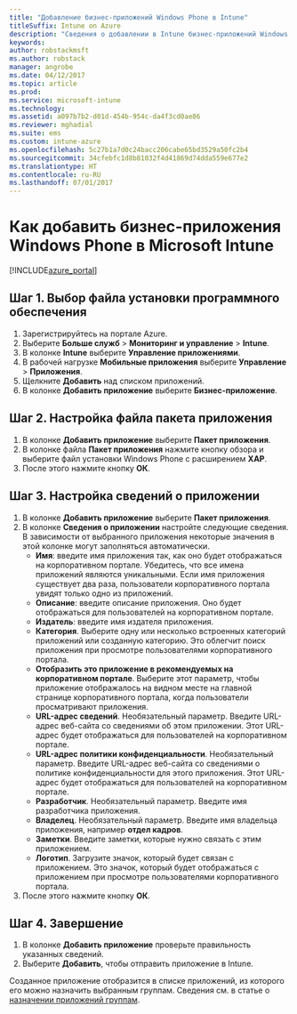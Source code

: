 ```yaml
---
title: "Добавление бизнес-приложений Windows Phone в Intune"
titleSuffix: Intune on Azure
description: "Сведения о добавлении в Intune бизнес-приложений Windows Phone.\""
keywords: 
author: robstackmsft
ms.author: robstack
manager: angrobe
ms.date: 04/12/2017
ms.topic: article
ms.prod: 
ms.service: microsoft-intune
ms.technology: 
ms.assetid: a097b7b2-d01d-454b-954c-da4f3cd0ae86
ms.reviewer: mghadial
ms.suite: ems
ms.custom: intune-azure
ms.openlocfilehash: 5c27b1a7d0c24bacc206cabe65bd3529a50fc2b4
ms.sourcegitcommit: 34cfebfc1d8b81032f4d41869d74dda559e677e2
ms.translationtype: HT
ms.contentlocale: ru-RU
ms.lasthandoff: 07/01/2017
---
```

# <a name="how-to-add-windows-phone-line-of-business-lob-apps-to-microsoft-intune"></a>Как добавить бизнес-приложения Windows Phone в Microsoft Intune

[!INCLUDE[azure_portal](./includes/azure_portal.md)]


## <a name="step-1---specify-the-software-setup-file"></a>Шаг 1. Выбор файла установки программного обеспечения

1. Зарегистрируйтесь на портале Azure.
2. Выберите **Больше служб** > **Мониторинг и управление** > **Intune**.
3. В колонке **Intune** выберите **Управление приложениями**.
4. В рабочей нагрузке **Мобильные приложения** выберите **Управление** > **Приложения**.
5. Щелкните **Добавить** над списком приложений.
6. В колонке **Добавить приложение** выберите **Бизнес-приложение**.

## <a name="step-2---configure-the-app-package-file"></a>Шаг 2. Настройка файла пакета приложения

1. В колонке **Добавить приложение** выберите **Пакет приложения**.
2. В колонке файла **Пакет приложения** нажмите кнопку обзора и выберите файл установки Windows Phone с расширением **XAP**.
3. После этого нажмите кнопку **ОК**.


## <a name="step-3---configure-app-information"></a>Шаг 3. Настройка сведений о приложении

1. В колонке **Добавить приложение** выберите **Пакет приложения**.
2. В колонке **Сведения о приложении** настройте следующие сведения. В зависимости от выбранного приложения некоторые значения в этой колонке могут заполняться автоматически.
    - **Имя**: введите имя приложения так, как оно будет отображаться на корпоративном портале. Убедитесь, что все имена приложений являются уникальными. Если имя приложения существует два раза, пользователи корпоративного портала увидят только одно из приложений.
    - **Описание**: введите описание приложения. Оно будет отображаться для пользователей на корпоративном портале.
    - **Издатель**: введите имя издателя приложения.
    - **Категория**. Выберите одну или несколько встроенных категорий приложений или созданную категорию. Это облегчит поиск приложения при просмотре пользователями корпоративного портала.
    - **Отобразить это приложение в рекомендуемых на корпоративном портале**. Выберите этот параметр, чтобы приложение отображалось на видном месте на главной странице корпоративного портала, когда пользователи просматривают приложения.
    - **URL-адрес сведений**. Необязательный параметр. Введите URL-адрес веб-сайта со сведениями об этом приложении. Этот URL-адрес будет отображаться для пользователей на корпоративном портале.
    - **URL-адрес политики конфиденциальности**. Необязательный параметр. Введите URL-адрес веб-сайта со сведениями о политике конфиденциальности для этого приложения. Этот URL-адрес будет отображаться для пользователей на корпоративном портале.
    - **Разработчик**. Необязательный параметр. Введите имя разработчика приложения.
    - **Владелец**. Необязательный параметр. Введите имя владельца приложения, например **отдел кадров**.
    - **Заметки**. Введите заметки, которые нужно связать с этим приложением.
    - **Логотип**. Загрузите значок, который будет связан с приложением. Это значок, который будет отображаться с приложением при просмотре пользователями корпоративного портала.
3. После этого нажмите кнопку **ОК**.

## <a name="step-4---finish-up"></a>Шаг 4. Завершение

1. В колонке **Добавить приложение** проверьте правильность указанных сведений.
2. Выберите **Добавить**, чтобы отправить приложение в Intune.

Созданное приложение отобразится в списке приложений, из которого его можно назначить выбранным группам. Сведения см. в статье о [назначении приложений группам](apps-deploy.md).
